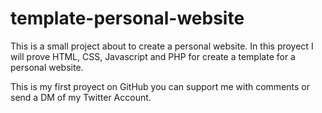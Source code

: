 # template-personal-website
This is a small project about to create a personal website.
In this proyect I will prove HTML, CSS, Javascript and PHP for 
create a template for a personal website.

This is my first proyect on GitHub you can support me with comments
or send a DM of my Twitter Account.
